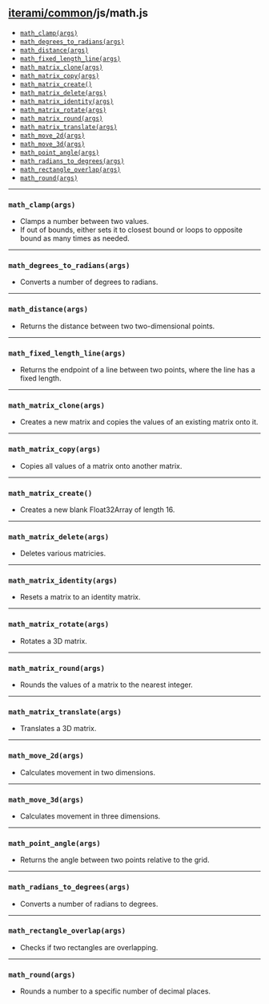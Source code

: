 [iterami/common](https://github.com/iterami/Documentation.htm/blob/gh-pages/common/README.md)/js/math.js
--------------------------------------------------------------------------------------------------------

* [`math_clamp(args)`](#math_clampargs)
* [`math_degrees_to_radians(args)`](#math_degrees_to_radiansargs)
* [`math_distance(args)`](#math_distanceargs)
* [`math_fixed_length_line(args)`](#math_fixed_length_lineargs)
* [`math_matrix_clone(args)`](#math_matrix_cloneargs)
* [`math_matrix_copy(args)`](#math_matrix_copyargs)
* [`math_matrix_create()`](#math_matrix_create)
* [`math_matrix_delete(args)`](#math_matrix_deleteargs)
* [`math_matrix_identity(args)`](#math_matrix_identityargs)
* [`math_matrix_rotate(args)`](#math_matrix_rotateargs)
* [`math_matrix_round(args)`](#math_matrix_roundargs)
* [`math_matrix_translate(args)`](#math_matrix_translateargs)
* [`math_move_2d(args)`](#math_move_2dargs)
* [`math_move_3d(args)`](#math_move_3dargs)
* [`math_point_angle(args)`](#math_point_angleargs)
* [`math_radians_to_degrees(args)`](#math_radians_to_degreesargs)
* [`math_rectangle_overlap(args)`](#math_rectangle_overlapargs)
* [`math_round(args)`](#math_roundargs)

---

### `math_clamp(args)`
* Clamps a number between two values.
* If out of bounds, either sets it to closest bound or loops to opposite bound as many times as needed.

---

### `math_degrees_to_radians(args)`
* Converts a number of degrees to radians.

---

### `math_distance(args)`
* Returns the distance between two two-dimensional points.

---

### `math_fixed_length_line(args)`
* Returns the endpoint of a line between two points, where the line has a fixed length.

---

### `math_matrix_clone(args)`
* Creates a new matrix and copies the values of an existing matrix onto it.

---

### `math_matrix_copy(args)`
* Copies all values of a matrix onto another matrix.

---

### `math_matrix_create()`
* Creates a new blank Float32Array of length 16.

---

### `math_matrix_delete(args)`
* Deletes various matricies.

---

### `math_matrix_identity(args)`
* Resets a matrix to an identity matrix.

---

### `math_matrix_rotate(args)`
* Rotates a 3D matrix.

---

### `math_matrix_round(args)`
* Rounds the values of a matrix to the nearest integer.

---

### `math_matrix_translate(args)`
* Translates a 3D matrix.

---

### `math_move_2d(args)`
* Calculates movement in two dimensions.

---

### `math_move_3d(args)`
* Calculates movement in three dimensions.

---

### `math_point_angle(args)`
* Returns the angle between two points relative to the grid.

---

### `math_radians_to_degrees(args)`
* Converts a number of radians to degrees.

---

### `math_rectangle_overlap(args)`
* Checks if two rectangles are overlapping.

---

### `math_round(args)`
* Rounds a number to a specific number of decimal places.
